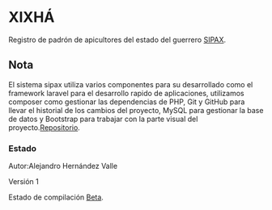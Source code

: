 # XIXHÁ
Registro de padrón de apicultores del estado del guerrero [SIPAX](http://sipax.xixha.com/login).

## Nota
El sistema sipax utiliza varios componentes para su desarrollado como el framework laravel para el desarrollo rapido de aplicaciones, utilizamos composer como gestionar las dependencias de PHP, Git y GitHub para llevar el historial de los cambios del proyecto, MySQL para gestionar la base de datos y Bootstrap para trabajar con la parte visual del proyecto.[Repositorio](https://github.com/NaviBlock/xixha).

### Estado
Autor:Alejandro Hernández Valle

Versión 1

Estado de compilación [Beta](#).